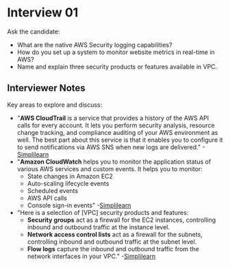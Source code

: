 # Interview 01

Ask the candidate: 
  - What are the native AWS Security logging capabilities?
  - How do you set up a system to monitor website metrics in real-time in AWS?
  - Name and explain three security products or features available in VPC.

## Interviewer Notes

Key areas to explore and discuss:

- "**AWS CloudTrail** is a service that provides a history of the AWS API calls for every account. It lets you perform security analysis, resource change tracking, and compliance auditing of your AWS environment as well. The best part about this service is that it enables you to configure it to send notifications via AWS SNS when new logs are delivered." -[Simplilearn](https://www.simplilearn.com/tutorials/aws-tutorial/aws-interview-questions) 
- "**Amazon CloudWatch** helps you to monitor the application status of various AWS services and custom events. It helps you to monitor:
  - State changes in Amazon EC2
  - Auto-scaling lifecycle events
  - Scheduled events
  - AWS API calls
  - Console sign-in events" -[Simplilearn](https://www.simplilearn.com/tutorials/aws-tutorial/aws-interview-questions) 
- "Here is a selection of [VPC] security products and features:
  - **Security groups** act as a firewall for the EC2 instances, controlling inbound and outbound traffic at the instance level.
  - **Network access control lists** act as a firewall for the subnets, controlling inbound and outbound traffic at the subnet level.
  - **Flow logs** capture the inbound and outbound traffic from the network interfaces in your VPC." -[Simplilearn](https://www.simplilearn.com/tutorials/aws-tutorial/aws-interview-questions) 
